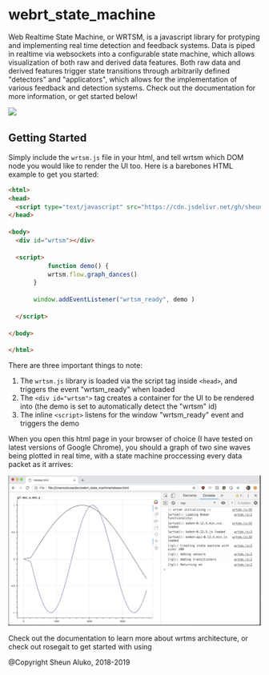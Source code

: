 # webrt_state_machine
Web Realtime State Machine, or WRTSM, is a javascript library for protyping and implementing real time detection and feedback systems. 
Data is piped in realtime via websockets into a configurable state machine, which allows visualization of both raw and derived data features. 
Both raw data and derived features trigger state transitions through arbitrarily defined "detectors" and "applicators", which allows for the implementation of various feedback and detection systems. 
Check out the documentation for more information, or get started below!

![](wrtsm.gif)


## Getting Started 

Simply include the `wrtsm.js` file in your html, and tell wrtsm which DOM node you would like to render the UI too. Here is a barebones HTML example to get you started: 
```html
<html>
<head>
  <script type="text/javascript" src="https://cdn.jsdelivr.net/gh/sheunaluko/webrt_state_machine@v0.2-alpha/dist/wrtsm.js"></script>
</head>

<body>
  <div id="wrtsm"></div>
  
  <script> 
           function demo() { 
	       wrtsm.flow.graph_dances() 
	   } 

  	   window.addEventListener("wrtsm_ready", demo ) 
  
  </script> 

</body>

</html>
```

There are three important things to note: 
1. The `wrtsm.js` library is loaded via the script tag inside `<head>`, and triggers the event "wrtsm_ready" when loaded
2. The `<div id="wrtsm">` tag creates a container for the UI to be rendered into (the demo is set to automatically detect the "wrtsm" id)
3. The inline `<script>` listens for the window "wrtsm_ready" event and triggers the demo 

When you open this html page in your browser of choice (I have tested on latest versions of Google Chrome), you should a graph of two sine waves being plotted in real time, with a state machine proccessing every data packet as it arrives: 

![](wrtsm_2.gif)

Check out the documentation to learn more about wrtms architecture, or check out rosegait to get started with using 


@Copyright Sheun Aluko, 2018-2019